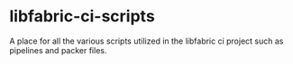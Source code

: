 # libfabric-ci-scripts
A place for all the various scripts utilized in the libfabric ci project such as pipelines and packer files.
